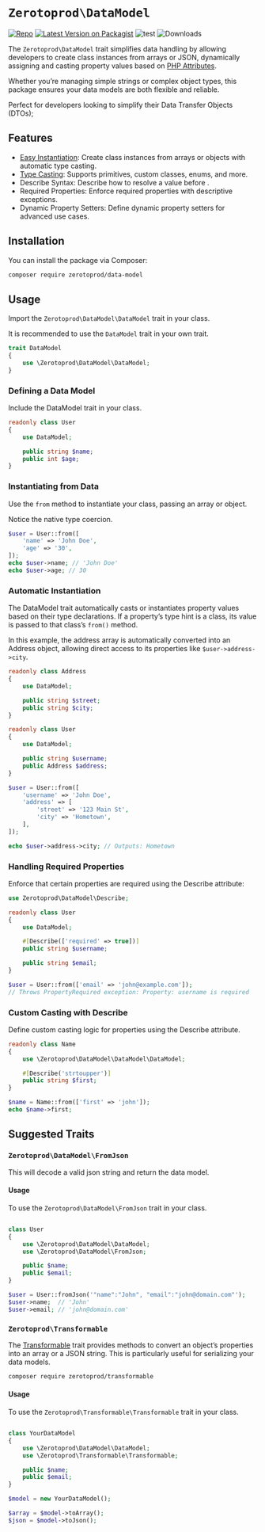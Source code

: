 # `Zerotoprod\DataModel`
[![Repo](https://img.shields.io/badge/github-gray?logo=github)](https://github.com/zero-to-prod/data-model)
[![Latest Version on Packagist](https://img.shields.io/packagist/v/zero-to-prod/data-model.svg)](https://packagist.org/packages/zero-to-prod/data-model)
![test](https://github.com/zero-to-prod/data-model/actions/workflows/phpunit.yml/badge.svg)
![Downloads](https://img.shields.io/packagist/dt/zero-to-prod/data-model.svg?style=flat-square&#41;]&#40;https://packagist.org/packages/zero-to-prod/data-model&#41)


The `Zerotoprod\DataModel` trait simplifies data handling by allowing developers to create class instances from arrays or JSON, dynamically
assigning and casting property values based on [PHP Attributes](https://www.php.net/manual/en/language.attributes.overview.php).

Whether you’re managing simple strings or complex object types, this package ensures your data models are both flexible and reliable.

Perfect for developers looking to simplify their Data Transfer Objects (DTOs);

## Features

- [Easy Instantiation](#instantiating-from-data): Create class instances from arrays or objects with automatic type casting.
- [Type Casting](#automatic-instantiation): Supports primitives, custom classes, enums, and more.
- Describe Syntax: Describe how to resolve a value before .
- Required Properties: Enforce required properties with descriptive exceptions.
- Dynamic Property Setters: Define dynamic property setters for advanced use cases.

## Installation

You can install the package via Composer:

```bash
composer require zerotoprod/data-model
```

## Usage

Import the `Zerotoprod\DataModel\DataModel` trait in your class.

It is recommended to use the `DataModel` trait in your own trait.
```php
trait DataModel
{
    use \Zerotoprod\DataModel\DataModel;
}
```
### Defining a Data Model
Include the DataModel trait in your class.
```php
readonly class User
{
    use DataModel;

    public string $name;
    public int $age;
}
```
### Instantiating from Data
Use the `from` method to instantiate your class, passing an array or object.

Notice the native type coercion.
```php
$user = User::from([
    'name' => 'John Doe',
    'age' => '30',
]);
echo $user->name; // 'John Doe'
echo $user->age; // 30
```

### Automatic Instantiation
The DataModel trait automatically casts or instantiates property values based on their type declarations. 
If a property’s type hint is a class, its value is passed to that class’s `from()` method.

In this example, the address array is automatically converted into an Address object, 
allowing direct access to its properties like `$user->address->city`.
```php
readonly class Address
{
    use DataModel;

    public string $street;
    public string $city;
}

readonly class User
{
    use DataModel;

    public string $username;
    public Address $address;
}

$user = User::from([
    'username' => 'John Doe',
    'address' => [
        'street' => '123 Main St',
        'city' => 'Hometown',
    ],
]);

echo $user->address->city; // Outputs: Hometown
```
### Handling Required Properties
Enforce that certain properties are required using the Describe attribute:
```php
use Zerotoprod\DataModel\Describe;

readonly class User
{
    use DataModel;

    #[Describe(['required' => true])]
    public string $username;

    public string $email;
}

$user = User::from(['email' => 'john@example.com']);
// Throws PropertyRequired exception: Property: username is required
```
### Custom Casting with Describe
Define custom casting logic for properties using the Describe attribute.
```php
readonly class Name
{
    use \Zerotoprod\DataModel\DataModel\DataModel;

    #[Describe('strtoupper')]
    public string $first;
}

$name = Name::from(['first' => 'john']);
echo $name->first;
```
## Suggested Traits

### `Zerotoprod\DataModel\FromJson`

This will decode a valid json string and return the data model.

#### Usage

To use the `Zerotoprod\DataModel\FromJson` trait in your class.

```php

class User
{
    use \Zerotoprod\DataModel\DataModel;
    use \Zerotoprod\DataModel\FromJson;

    public $name;
    public $email;
}

$user = User::fromJson('"name":"John", "email":"john@domain.com"');
$user->name;  // 'John'
$user->email; // 'john@domain.com'
```

### `Zerotoprod\Transformable`

The [Transformable](https://github.com/zero-to-prod/transformable) trait provides methods to convert an object’s properties into an array or a JSON
string. This is particularly useful for serializing your data models.

```bash
composer require zerotoprod/transformable
```

#### Usage

To use the `Zerotoprod\Transformable\Transformable` trait in your class.

```php

class YourDataModel
{
    use \Zerotoprod\DataModel\DataModel;
    use \Zerotoprod\Transformable\Transformable;

    public $name;
    public $email;
}

$model = new YourDataModel();

$array = $model->toArray();
$json = $model->toJson();
```